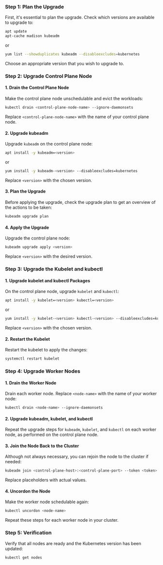 
### Step 1: **Plan the Upgrade**
First, it's essential to plan the upgrade. Check which versions are available to upgrade to:

```sh
apt update
apt-cache madison kubeadm
```

or

```sh
yum list --showduplicates kubeadm --disableexcludes=kubernetes
```

Choose an appropriate version that you wish to upgrade to.

### Step 2: **Upgrade Control Plane Node**

#### 1. **Drain the Control Plane Node**
Make the control plane node unschedulable and evict the workloads:

```sh
kubectl drain <control-plane-node-name> --ignore-daemonsets
```

Replace `<control-plane-node-name>` with the name of your control plane node.

#### 2. **Upgrade kubeadm**
Upgrade `kubeadm` on the control plane node:

```sh
apt install -y kubeadm=<version>
```

or 

```sh
yum install -y kubeadm-<version> --disableexcludes=kubernetes
```

Replace `<version>` with the chosen version.

#### 3. **Plan the Upgrade**
Before applying the upgrade, check the upgrade plan to get an overview of the actions to be taken:

```sh
kubeadm upgrade plan
```

#### 4. **Apply the Upgrade**
Upgrade the control plane node:

```sh
kubeadm upgrade apply <version>
```

Replace `<version>` with the desired version.

### Step 3: **Upgrade the Kubelet and kubectl**

#### 1. **Upgrade kubelet and kubectl Packages**
On the control plane node, upgrade `kubelet` and `kubectl`:

```sh
apt install -y kubelet=<version> kubectl=<version>
```

or 

```sh
yum install -y kubelet-<version> kubectl-<version> --disableexcludes=kubernetes
```

Replace `<version>` with the chosen version.

#### 2. **Restart the Kubelet**
Restart the kubelet to apply the changes:

```sh
systemctl restart kubelet
```

### Step 4: **Upgrade Worker Nodes**

#### 1. **Drain the Worker Node**
Drain each worker node. Replace `<node-name>` with the name of your worker node:

```sh
kubectl drain <node-name> --ignore-daemonsets
```

#### 2. **Upgrade kubeadm, kubelet, and kubectl**
Repeat the upgrade steps for `kubeadm`, `kubelet`, and `kubectl` on each worker node, as performed on the control plane node.

#### 3. **Join the Node Back to the Cluster**
Although not always necessary, you can rejoin the node to the cluster if needed:

```sh
kubeadm join <control-plane-host>:<control-plane-port> --token <token> --discovery-token-ca-cert-hash <hash>
```

Replace placeholders with actual values.

#### 4. **Uncordon the Node**
Make the worker node schedulable again:

```sh
kubectl uncordon <node-name>
```

Repeat these steps for each worker node in your cluster.

### Step 5: **Verification**
Verify that all nodes are ready and the Kubernetes version has been updated:

```sh
kubectl get nodes
```

